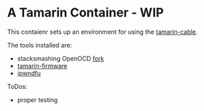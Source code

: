 # A Tamarin Container - WIP


This contaienr sets up an environment for using the [tamarin-cable](https://github.com/stacksmashing/tamarin-firmware).

The tools installed are:
- stacksmashing OpenOCD [fork](https://github.com/axi0mX/ipwndfu)
- [tamarin-firmware](https://github.com/stacksmashing/tamarin-firmware)
- [ipwndfu](https://github.com/axi0mX/ipwndfu)

ToDos:
- proper testing
